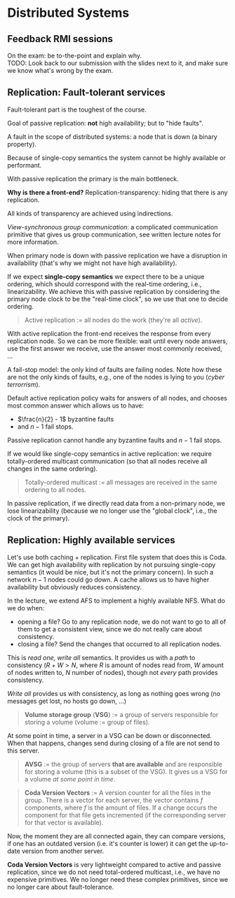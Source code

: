 Distributed Systems
==========

Feedback RMI sessions
-----

On the exam: be to-the-point and explain why.  
TODO: Look back to our submission with the slides next to it, and make sure we know what's wrong by the exam.

Replication: Fault-tolerant services
--------

Fault-tolerant part is the toughest of the course.

Goal of passive replication: **not** high availability; but to "hide faults".

A fault in the scope of distributed systems: a node that is down (a binary property).

Because of single-copy semantics the system cannot be highly available or performant.

With passive replication the primary is the main bottleneck.

**Why is there a front-end?** Replication-transparency: hiding that there is any replication.

All kinds of transparency are achieved using indirections.

*View-synchronous group communication*: a complicated communication primitive that gives us group communication, see written lecture notes for more information.

When primary node is down with passive replication we have a disruption in availability (that's why we might not have high availability).

If we expect **single-copy semantics** we expect there to be a unique ordering, which should correspond with the real-time ordering, i.e., linearizability.
We achieve this with passive replication by considering the primary node clock to be the "real-time clock", so we use that one to decide ordering.

> Active replication := all nodes do the work (they're all *active*).

With active replication the front-end receives the response from every replication node. So we can be more flexible: wait until every node answers, use the first answer we receive, use the answer most commonly received, ...

A fail-stop model: the only kind of faults are failing nodes.
Note how these are not the only kinds of faults, e.g., one of the nodes is lying to you (*cyber terrorrism*).

Default active replication policy waits for answers of all nodes, and chooses most common answer which allows us to have:

- $\frac{n}{2} - 1$ byzantine faults
- and $n - 1$ fail stops.

Passive replication cannot handle any byzantine faults and $n - 1$ fail stops.

If we would like single-copy semantics in active replication: we require totally-ordered multicast communication (so that all nodes receive all changes in the same ordering).

> Totally-ordered multicast := all messages are received in the same ordering to all nodes.

In passive replication, if we directly read data from a non-primary node, we lose linearizability (because we no longer use the "global clock", i.e., the clock of the primary).

Replication: Highly available services
-----------

Let's use both caching + replication. First file system that does this is Coda. We can get high availability with replication by not pursuing single-copy semantics (it would be nice, but it's not the primary concern). In such a network $n - 1$ nodes could go down. A cache allows us to have higher availability but obviously reduces consistency.

In the lecture, we extend AFS to implement a highly available NFS. What do we do when:

- opening a file? Go to any replication node, we do not want to go to all of them to get a consistent view, since we do not really care about consistency.
- closing a file? Send the changes that occurred to all replication nodes.

This is *read one, write all* semantics.
It provides us with a *path* to consistency ($R + W > N$, where $R$ is amount of nodes read from, $W$ amount of nodes written to, $N$ number of nodes), though not *every* path provides consistency.

*Write all* provides us with consistency, as long as nothing goes wrong (no messages get lost, no hosts go down, ...)

> **Volume storage group** (**VSG**) := a group of servers responsible for storing a volume (volume := group of files).

At some point in time, a server in a VSG can be down or disconnected. When that happens, changes send during closing of a file are not send to this server.

> **AVSG** := the group of servers **that are available** and are responsible for storing a volume (this is a subset of the VSG). It gives us a VSG for a volume *at some point in time*.

> **Coda Version Vectors** := A version counter for all the files in the group. There is a vector for each server, the vector contains $f$ components, where $f$ is the amount of files. If a change occurs the component for that file gets incremented (if the corresponding server for that vector is available).

Now, the moment they are all connected again, they can compare versions, if one has an outdated version (i.e. it's counter is lower) it can get the up-to-date version from another server.

**Coda Version Vectors** is very lightweight compared to active and passive replication, since we do not need total-ordered multicast, i.e., we have no expensive primitives.
We no longer need these complex primitives, since we no longer care about fault-tolerance.
